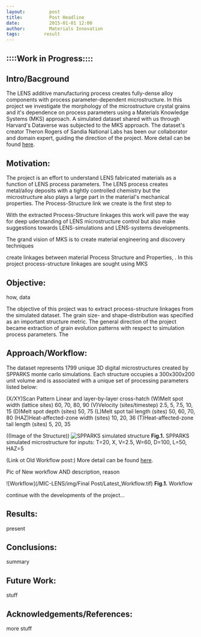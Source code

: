 ```yaml
---
layout:     	post
title:      	Post Headline
date:       	2015-01-01 12:00
author:     	Materials Innovation
tags:         result
---
```

::::Work in Progress::::
----------------

Intro/Bacground
---------------
The LENS additive manufacturing process creates fully-dense alloy components with process parameter-dependent microstructure. In this project we investigate the morphology of the microstructure crystal grains and it's dependence on process parameters using a Materials Knowledge Systems (MKS) approach. A simulated dataset shared with us through Harvard's Dataverse was subjected to the MKS approach. The dataset's creator Theron Rogers of Sandia National Labs has been our collaborator and domain expert, guiding the direction of the project. More detail can be found [here](http://materials-informatics-class-fall2015.github.io/MIC-LENS/2015/09/24/Intro_LENS/).

Motivation:
-----------
The project is an effort to understand LENS fabricated materials as a function of LENS process parameters. The LENS process creates metal/alloy deposits with a tightly controlled chemistry but the microstructure also plays a large part in the material's mechanical properties. The Process-Structure link we create is the first step to 

With the extracted Process-Structure linkages this work will pave the way for deep uderstanding of LENS microstructure control but also make suggestions towards LENS-simulations and LENS-systems developments.  



The grand vision of MKS is to create material engineering and discovery techniques 

create linkages between material Process Structure and Properties, . In this project process-structure linkages are sought using MKS


 

Objective:
----------
how, data

The objective of this project was to extract process-structure linkages from the simulated dataset. The grain size- and shape-distribution was specified as an important structure metric. The general direction of the project became extraction of grain evolution patterns with respect to simulation process parameters. The 

Approach/Workflow:
------------------
The dataset represents 1799 unique 3D digital microstructures created by SPPARKS monte carlo simulations. Each structure occupies a 300x300x200 unit volume and is associated with a unique set of processing parameters listed below:

(X/XY)Scan Pattern	Linear and layer-by-layer cross-hatch
(W)Melt spot width (lattice sites)	60, 70, 80, 90
(V)Velocity (sites/timestep)	2.5, 5, 7.5, 10, 15
(D)Melt spot depth (sites)	 50, 75
(L)Melt spot tail length (sites)	50, 60, 70, 80
(HAZ)Heat-affected-zone width (sites)	10, 20, 36
(T)Heat-affected-zone tail length (sites)	5, 20, 35

((Image of the Structure))
![SPPARKS simulated structure](/MIC-LENS/img/GB_post/Full_structure.png)
**Fig.1.** SPPARKS simulated microstructure for inputs: T=20, X, V=2.5, W=60, D=100, L=50, HAZ=5


(Link ot Old Workflow post:) 
More detail can be found [here](http://materials-informatics-class-fall2015.github.io/MIC-LENS/2015/09/30/Workflow_and_Proposed_Tools-Problems/).


Pic of New workflow AND description, reason

![Workflow](/MIC-LENS/img/Final Post/Latest_Workflow.tif)
**Fig.1.** Workflow

continue with the developments of the project...

Results:
--------
present

Conclusions:
------------
summary


Future Work:
------------
stuff

Acknowledgements/References:
----------------------------
more stuff